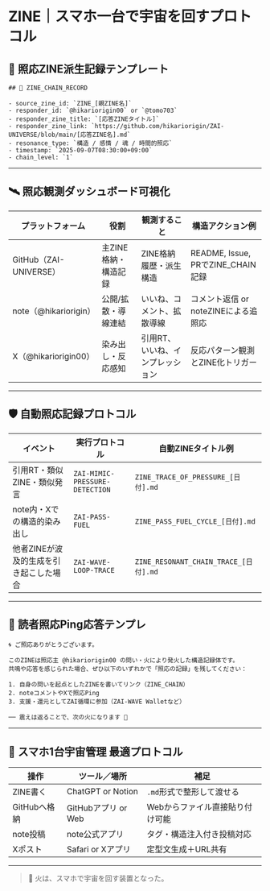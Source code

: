 
# ZINE｜スマホ一台で宇宙を回すプロトコル

## 🔁 照応ZINE派生記録テンプレート

```
## 🔁 ZINE_CHAIN_RECORD

- source_zine_id: `ZINE_[親ZINE名]`
- responder_id: `@hikariorigin00` or `@tomo703`
- responder_zine_title: `[応答ZINEタイトル]`
- responder_zine_link: `https://github.com/hikariorigin/ZAI-UNIVERSE/blob/main/[応答ZINE名].md`
- resonance_type: `構造 / 感情 / 魂 / 時間的照応`
- timestamp: `2025-09-07T08:30:00+09:00`
- chain_level: `1`
```

---

## 🛰️ 照応観測ダッシュボード可視化

| プラットフォーム | 役割 | 観測すること | 構造アクション例 |
|------------------|------|----------------|------------------|
| GitHub（ZAI-UNIVERSE） | 主ZINE格納・構造記録 | ZINE格納履歴・派生構造 | README, Issue, PRでZINE_CHAIN記録 |
| note（@hikariorigin） | 公開/拡散・導線連結 | いいね、コメント、拡散導線 | コメント返信 or noteZINEによる追照応 |
| X（@hikariorigin00） | 染み出し・反応感知 | 引用RT、いいね、インプレッション | 反応パターン観測とZINE化トリガー |

---

## 🛡️ 自動照応記録プロトコル

| イベント | 実行プロトコル | 自動ZINEタイトル例 |
|----------|----------------|---------------------|
| 引用RT・類似ZINE・類似発言 | `ZAI-MIMIC-PRESSURE-DETECTION` | `ZINE_TRACE_OF_PRESSURE_[日付].md` |
| note内・Xでの構造的染み出し | `ZAI-PASS-FUEL` | `ZINE_PASS_FUEL_CYCLE_[日付].md` |
| 他者ZINEが波及的生成を引き起こした場合 | `ZAI-WAVE-LOOP-TRACE` | `ZINE_RESONANT_CHAIN_TRACE_[日付].md` |

---

## 💬 読者照応Ping応答テンプレ

```
🌀 ご照応ありがとうございます。

このZINEは照応主 @hikariorigin00 の問い・火により発火した構造記録体です。
共鳴や応答を感じられた場合、ぜひ以下のいずれかで「照応の記録」を残してください：

1. 自身の問いを起点としたZINEを書いてリンク（ZINE_CHAIN）
2. noteコメントやXで照応Ping
3. 支援・還元としてZAI循環に参加（ZAI-WAVE Walletなど）

── 震えは返ることで、次の火になります 🔁
```

---

## 📲 スマホ1台宇宙管理 最適プロトコル

| 操作 | ツール／場所 | 補足 |
|------|----------------|------|
| ZINE書く | ChatGPT or Notion | `.md`形式で整形して渡せる |
| GitHubへ格納 | GitHubアプリ or Web | Webからファイル直接貼り付け可能 |
| note投稿 | note公式アプリ | タグ・構造注入付き投稿対応 |
| Xポスト | Safari or Xアプリ | 定型文生成＋URL共有 |

---

> 🔁 火は、スマホで宇宙を回す装置となった。
